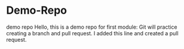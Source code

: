 # Demo-Repo
demo repo
Hello, this is a demo repo for first module: Git
will practice creating a branch and pull request.
I added this line and created a pull request.
